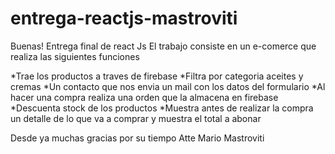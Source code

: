 # entrega-reactjs-mastroviti

Buenas!
Entrega final de react Js
El trabajo consiste en un e-comerce que realiza las siguientes funciones

*Trae los productos a traves de firebase
*Filtra por categoria aceites y cremas
*Un contacto que nos envia un mail con los datos del formulario
*Al hacer una compra realiza una orden que la almacena en firebase
*Descuenta stock de los productos
*Muestra antes de realizar la compra un detalle de lo que va a comprar y muestra el total a abonar

Desde ya muchas gracias por su tiempo
Atte Mario Mastroviti
